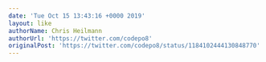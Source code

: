 ```yaml
---
date: 'Tue Oct 15 13:43:16 +0000 2019'
layout: like
authorName: Chris Heilmann
authorUrl: 'https://twitter.com/codepo8'
originalPost: 'https://twitter.com/codepo8/status/1184102444130848770'
---
```

